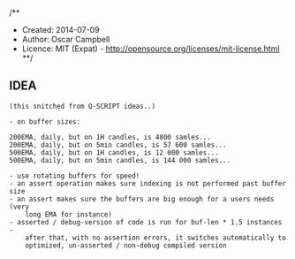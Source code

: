/**
* Created:  2014-07-09
* Author:   Oscar Campbell
* Licence:  MIT (Expat) - http://opensource.org/licenses/mit-license.html
**/


## IDEA ##
    (this snitched from Q-SCRIPT ideas..)

    - on buffer sizes:

    200EMA, daily, but on 1H candles, is 4800 samles...
    200EMA, daily, but on 5min candles, is 57 600 samles...
    500EMA, daily, but on 1H candles, is 12 000 samles...
    500EMA, daily, but on 5min candles, is 144 000 samles...

    - use rotating buffers for speed!
    - an assert operation makes sure indexing is not performed past buffer size
    - an assert makes sure the buffers are big enough for a users needs (very
        long EMA for instance)
    - asserted / debug-version of code is run for buf-len * 1.5 instances -
        after that, with no assertion errors, it switches automatically to
        optimized, un-asserted / non-debug compiled version
